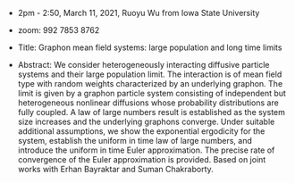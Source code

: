 - 2pm - 2:50, March 11, 2021, Ruoyu Wu from Iowa State University
- zoom: 992 7853 8762
- Title: Graphon mean field systems: large population and long time limits

- Abstract: We consider heterogeneously interacting diffusive particle systems and their large population limit. The interaction is of mean field type with random weights characterized by an underlying graphon. The limit is given by a graphon particle system consisting of independent but heterogeneous nonlinear diffusions whose probability distributions are fully coupled. A law of large numbers result is established as the system size increases and the underlying graphons converge. Under suitable additional assumptions, we show the exponential ergodicity for the system, establish the uniform in time law of large numbers, and introduce the uniform in time Euler approximation. The precise rate of convergence of the Euler approximation is provided. Based on joint works with Erhan Bayraktar and Suman Chakraborty.

